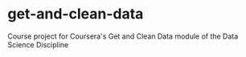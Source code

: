 # get-and-clean-data
Course project for Coursera's Get and Clean Data module of the Data Science Discipline
